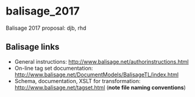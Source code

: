 # balisage_2017
Balisage 2017 proposal: djb, rhd
## Balisage links
* General instructions: http://www.balisage.net/authorinstructions.html
* On-line tag set documentation: http://www.balisage.net/DocumentModels/BalisageTL/index.html
* Schema, documentation, XSLT for transformation: http://www.balisage.net/tagset.html (**note file naming conventions**)

